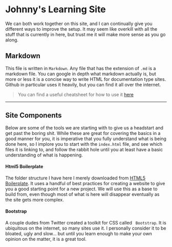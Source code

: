 # Johnny's Learning Site

We can both work together on this site, and I can continually give you different ways to improve the setup.  It may seem like overkill with all the stuff that is currently in here, but trust me it will make more sense as you go along.

## Markdown

This file is written in `Markdown`.  Any file that has the extension of `.md` is a markdown file.  You can google in depth what markdown actually is, but more or less it is a concise way to write HTML for documentation type sites.  Github in particular uses it heavily, but you can find it all over the internet.

> You can find a useful cheatsheet for how to use it [here](https://www.markdownguide.org/cheat-sheet/)

--- 

## Site Components

Below are some of the tools we are starting with to give us a headstart and get past the boring shit.  While these are great for covering the basics in a good manner for you, it is imperative that you fully understand what is being done here, so I implore you to start with the `index.html` file, and see which files it is linking to, and follow the rabbit hole until you at least have a basic understanding of what is happening.

#### Html5 Boilerplate

The folder structure I have here I merely downloaded from [HTML5 Boilerplate](https://html5boilerplate.com/).  It uses a handful of best practices for creating a website to give you a good starting point for a new project.  We will use this as a base to build from, even though most of what is here will disappear eventually as the site gets more complex.

#### Bootstrap

A couple dudes from Twitter created a toolkit for CSS called ` Bootstrap`.  It is ubiquitous on the internet, so many sites use it.  I personally consider it to be bloated, ugly and slow... but until you learn enough to make your own opinion on the matter, it is a great tool.